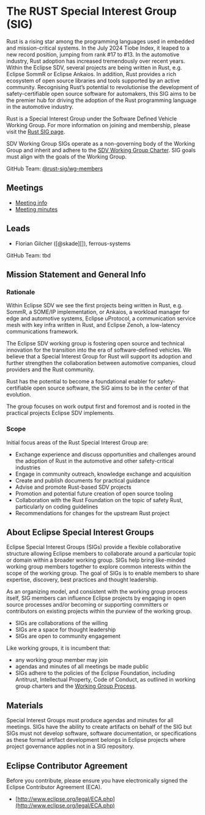 # The RUST Special Interest Group (SIG)

Rust is a rising star among the programming languages used in embedded and mission-critical systems. In the July 2024 Tiobe Index, it leaped to a new record position, jumping from rank #17 to #13. In the automotive industry, Rust adoption has increased tremendously over recent years. Within the Eclipse SDV, several projects are being written in Rust, e.g. Eclipse SommR or Eclipse Ankaios. In addition, Rust provides a rich ecosystem of open source libraries and tools supported by an active community.
Recognising Rust’s potential to revolutionise the development of safety-certifiable open source software for automakers, this SIG aims to be the premier hub for driving the adoption of the Rust programming language in the automotive industry.

Rust is a Special Interest Group under the Software Defined Vehicle Working Group.  For more information on joining and membership, please visit the [Rust SIG page](https://sdv.eclipse.org/special-interest-groups/rust/).

SDV Working Group SIGs operate as a non-governing body of the Working Group and inherit and adhere to the [SDV Working Group Charter](https://www.eclipse.org/org/workinggroups/sdv-charter.php).  SIG goals must align with the goals of the Working Group.

GitHub Team: [@rust-sig/wg-members](https://github.com/orgs/rust-sig/teams/wg-members)

## Meetings

* [Meeting info](../MEETINGS.md)
* [Meeting minutes](./meetings/)

## Leads

* Florian Gilcher ([@skade][]), ferrous-systems

GitHub Team: tbd

## Mission Statement and General Info

### Rationale

Within Eclipse SDV we see the first projects being written in Rust, e.g. SommR, a SOME/IP implementation, or Ankaios, a workload manager for edge and automotive systems, Eclipse uProtocol, a communication service mesh with key infra written in Rust, and Eclipse Zenoh, a low-latency communications framework.

The Eclipse SDV working group is fostering open source and technical innovation for the transition into the era of software-defined vehicles. We believe that a Special Interest Group for Rust will support its adoption and further strengthen the collaboration between automotive companies, cloud providers and the Rust community.

Rust has the potential to become a foundational enabler for safety-certifiable open source software, the SiG aims to be in the center of that evolution.

The group focuses on work output first and foremost and is rooted in the practical projects Eclipse SDV implements.

### Scope

Initial focus areas of the Rust Special Interest Group are:

* Exchange experience and discuss opportunities and challenges around the adoption of Rust in the automotive and other safety-critical industries
* Engage in community outreach, knowledge exchange and acquisition
* Create and publish documents for practical guidance
* Advise and promote Rust-based SDV projects
* Promotion and potential future creation of open source tooling
* Collaboration with the Rust Foundation on the topic of safety Rust, particularly on coding guidelines
* Recommendations for changes for the upstream Rust project

## About Eclipse Special Interest Groups

Eclipse Special Interest Groups (SIGs) provide a flexible collaborative structure allowing Eclipse members to collaborate around a particular topic or domain within a broader working group. SIGs help bring like-minded working group members together to explore common interests within the scope of the working group. The goal of SIGs is to enable members to share expertise, discovery, best practices and thought leadership.

As an organizing model, and consistent with the working group process itself, SIG members can influence Eclipse projects by engaging in open source processes and/or becoming or supporting committers or contributors on existing projects within the purview of the working group.

* SIGs are collaborations of the willing
* SIGs are a space for thought leadership
* SIGs are open to community engagement

Like working groups, it is incumbent that:

* any working group member may join  
* agendas and minutes of all meetings be made public
* SIGs adhere to the policies of the Eclipse Foundation, including Antitrust, Intellectual Property, Code of Conduct, as outlined in working group charters and the [Working Group Process](https://www.eclipse.org/org/workinggroups/industry_wg_process.php).

## Materials

Special Interest Groups must produce agendas and minutes for all meetings. SIGs have the ability to create artifacts on behalf of the SIG but SIGs must not develop software, software documentation, or specifications as these formal artifact development belongs in Eclipse projects where project governance applies not in a SIG repository.

## Eclipse Contributor Agreement

Before you contribute, please ensure you have electronically signed the Eclipse Contributor Agreement (ECA).

* [http://www.eclipse.org/legal/ECA.php](http://www.eclipse.org/legal/ECA.php)
